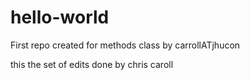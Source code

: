 # hello-world
First repo created for methods class by carrollATjhucon

this the set of edits done by chris caroll
